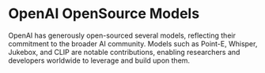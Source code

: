 # OpenAI OpenSource Models

OpenAI has generously open-sourced several models, reflecting their commitment to the broader AI community. Models such as Point-E, Whisper, Jukebox, and CLIP are notable contributions, enabling researchers and developers worldwide to leverage and build upon them.
